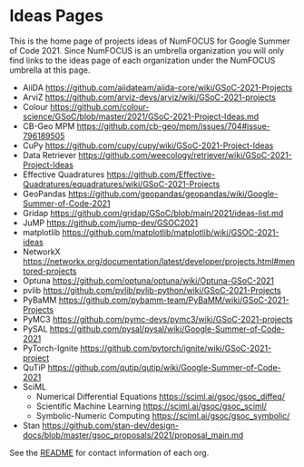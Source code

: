 # Ideas Pages

This is the home page of projects ideas of NumFOCUS for Google Summer of Code 2021.
Since NumFOCUS is an umbrella organization you will only find links to the ideas
page of each organization under the NumFOCUS umbrella at this page.

- AiiDA https://github.com/aiidateam/aiida-core/wiki/GSoC-2021-Projects
- ArviZ https://github.com/arviz-devs/arviz/wiki/GSoC-2021-projects
- Colour https://github.com/colour-science/GSoC/blob/master/2021/GSoC-2021-Project-Ideas.md
- CB-Geo MPM https://github.com/cb-geo/mpm/issues/704#issue-796189505
- CuPy https://github.com/cupy/cupy/wiki/GSoC-2021-Project-Ideas
- Data Retriever https://github.com/weecology/retriever/wiki/GSoC-2021-Project-Ideas
- Effective Quadratures https://github.com/Effective-Quadratures/equadratures/wiki/GSoC-2021-Projects
- GeoPandas https://github.com/geopandas/geopandas/wiki/Google-Summer-of-Code-2021
- Gridap https://github.com/gridap/GSoC/blob/main/2021/ideas-list.md
- JuMP https://github.com/jump-dev/GSOC2021
- matplotlib https://github.com/matplotlib/matplotlib/wiki/GSOC-2021-ideas
- NetworkX https://networkx.org/documentation/latest/developer/projects.html#mentored-projects
- Optuna https://github.com/optuna/optuna/wiki/Optuna-GSoC-2021
- pvlib https://github.com/pvlib/pvlib-python/wiki/GSoC-2021-Projects
- PyBaMM https://github.com/pybamm-team/PyBaMM/wiki/GSoC-2021-Projects
- PyMC3 https://github.com/pymc-devs/pymc3/wiki/GSoC-2021-projects
- PySAL https://github.com/pysal/pysal/wiki/Google-Summer-of-Code-2021
- PyTorch-Ignite https://github.com/pytorch/ignite/wiki/GSoC-2021-project
- QuTiP https://github.com/qutip/qutip/wiki/Google-Summer-of-Code-2021
- SciML 
  - Numerical Differential Equations  https://sciml.ai/gsoc/gsoc_diffeq/
  - Scientific Machine Learning  https://sciml.ai/gsoc/gsoc_sciml/
  - Symbolic-Numeric Computing  https://sciml.ai/gsoc/gsoc_symbolic/
- Stan https://github.com/stan-dev/design-docs/blob/master/gsoc_proposals/2021/proposal_main.md
  

See the [README](https://github.com/numfocus/gsoc/blob/master/README.md#organizations-confirmed-under-numfocus-umbrella) for contact information of each org.
